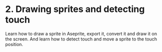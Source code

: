 # 2. Drawing sprites and detecting touch

Learn how to draw a sprite in Aseprite, export it, convert it and draw it on the screen.
And learn how to detect touch and move a sprite to the touch position.
